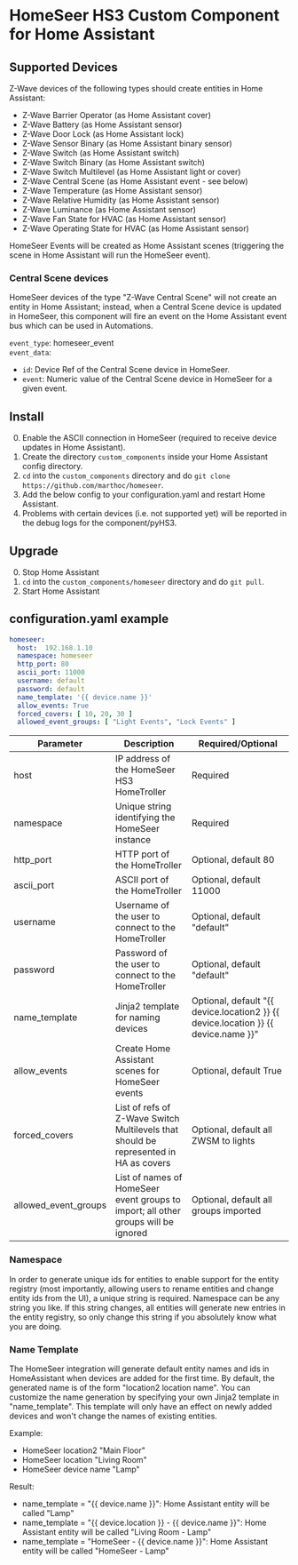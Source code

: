 # HomeSeer HS3 Custom Component for Home Assistant

## Supported Devices

Z-Wave devices of the following types should create entities in Home Assistant:
- Z-Wave Barrier Operator (as Home Assistant cover)
- Z-Wave Battery (as Home Assistant sensor)
- Z-Wave Door Lock (as Home Assistant lock)
- Z-Wave Sensor Binary (as Home Assistant binary sensor)
- Z-Wave Switch (as Home Assistant switch)
- Z-Wave Switch Binary (as Home Assistant switch)
- Z-Wave Switch Multilevel (as Home Assistant light or cover)
- Z-Wave Central Scene (as Home Assistant event - see below)
- Z-Wave Temperature (as Home Assistant sensor)
- Z-Wave Relative Humidity (as Home Assistant sensor)
- Z-Wave Luminance (as Home Assistant sensor)
- Z-Wave Fan State for HVAC (as Home Assistant sensor)
- Z-Wave Operating State for HVAC (as Home Assistant sensor)

HomeSeer Events will be created as Home Assistant scenes (triggering the scene in Home Assistant will run the HomeSeer event).

### Central Scene devices

HomeSeer devices of the type "Z-Wave Central Scene" will not create an entity in Home Assistant; instead, when a Central Scene device is updated in HomeSeer, this component will fire an event on the Home Assistant event bus which can be used in Automations.

`event_type`: homeseer_event  
`event_data`:
- `id`: Device Ref of the Central Scene device in HomeSeer.
- `event`: Numeric value of the Central Scene device in HomeSeer for a given event.

## Install

0. Enable the ASCII connection in HomeSeer (required to receive device updates in Home Assistant).
1. Create the directory `custom_components` inside your Home Assistant config directory.
2. `cd` into the `custom_components` directory and do `git clone https://github.com/marthoc/homeseer`.
3. Add the below config to your configuration.yaml and restart Home Assistant.
4. Problems with certain devices (i.e. not supported yet) will be reported in the debug logs for the component/pyHS3.

## Upgrade

0. Stop Home Assistant
1. `cd` into the `custom_components/homeseer` directory and do `git pull`.
2. Start Home Assistant

## configuration.yaml example

```yaml
homeseer:
  host:  192.168.1.10
  namespace: homeseer
  http_port: 80
  ascii_port: 11000
  username: default
  password: default
  name_template: '{{ device.name }}'
  allow_events: True
  forced_covers: [ 10, 20, 30 ]
  allowed_event_groups: [ "Light Events", "Lock Events" ]
```
|Parameter|Description|Required/Optional|
|---------|-----------|-----------------|
|host|IP address of the HomeSeer HS3 HomeTroller|Required|
|namespace|Unique string identifying the HomeSeer instance|Required|
|http_port|HTTP port of the HomeTroller|Optional, default 80|
|ascii_port|ASCII port of the HomeTroller|Optional, default 11000|
|username|Username of the user to connect to the HomeTroller|Optional, default "default"|
|password|Password of the user to connect to the HomeTroller|Optional, default "default"|
|name_template|Jinja2 template for naming devices|Optional, default "{{ device.location2 }} {{ device.location }} {{ device.name }}"|
|allow_events|Create Home Assistant scenes for HomeSeer events|Optional, default True|
|forced_covers|List of refs of Z-Wave Switch Multilevels that should be represented in HA as covers|Optional, default all ZWSM to lights|
|allowed_event_groups|List of names of HomeSeer event groups to import; all other groups will be ignored|Optional, default all groups imported|

### Namespace

In order to generate unique ids for entities to enable support for the entity registry (most importantly, allowing users to rename entities and change entity ids from the UI), a unique string is required. Namespace can be any string you like. If this string changes, all entities will generate new entries in the entity registry, so only change this string if you absolutely know what you are doing.

### Name Template

The HomeSeer integration will generate default entity names and ids in HomeAssistant when devices are added for the first time.
By default, the generated name is of the form "location2 location name". You can customize the name generation by 
specifying your own Jinja2 template in "name_template". This template will only have an effect on newly added devices and
won't change the names of existing entities.

Example:
- HomeSeer location2 "Main Floor"
- HomeSeer location "Living Room"
- HomeSeer device name "Lamp"

Result:
- name_template = "{{ device.name }}": Home Assistant entity will be called "Lamp"
- name_template = "{{ device.location }} - {{ device.name }}": Home Assistant entity will be called "Living Room - Lamp"
- name_template = "HomeSeer - {{ device.name }}": Home Assistant entity will be called "HomeSeer - Lamp"


